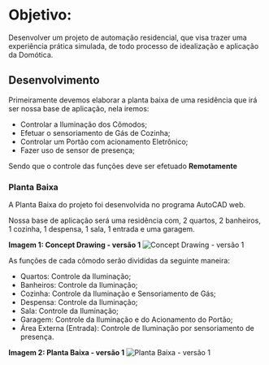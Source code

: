 # Objetivo:

Desenvolver um projeto de automação residencial, que visa trazer uma experiência prática simulada, de todo processo de idealização e aplicação da Domótica.

## Desenvolvimento

Primeiramente devemos elaborar a planta baixa de uma residência que irá ser nossa base de aplicação, nela iremos:

- Controlar a Iluminação dos Cômodos;
- Efetuar o sensoriamento de Gás de Cozinha;
- Controlar um Portão com acionamento Eletrônico;
- Fazer uso de sensor de presença;

Sendo que o controle das funções deve ser efetuado **Remotamente**

### Planta Baixa

A Planta Baixa do projeto foi desenvolvida no programa AutoCAD web.

Nossa base de aplicação será uma residência com, 2 quartos, 2 banheiros, 1 cozinha, 1 despensa, 1 sala, 1 entrada e uma garagem.

**Imagem 1: Concept Drawing - versão 1** ![Concept Drawing - versão 1](https://github.com/CaioMeira/Projeto_Integrador_II_2021/blob/main/Imagens/Concept%20Drawing%20-%20vers%C3%A3o%201.png?raw=true)

As funções de cada cômodo serão divididas da seguinte maneira:

 - Quartos: Controle da Iluminação;
 - Banheiros: Controle da Iluminação;
 - Cozinha: Controle da Iluminação e Sensoriamento de Gás;
 - Despensa: Controle da Iluminação;
 - Sala: Controle da Iluminação;
 - Garagem: Controle da Iluminação e do Acionamento do Portão;
 - Área Externa (Entrada): Controle de Iluminação por sensoriamento de presença.

**Imagem 2: Planta Baixa - versão 1** ![Planta Baixa - versão 1](https://github.com/CaioMeira/Projeto_Integrador_II_2021/blob/main/Imagens/Planta%20Baixa%20-%20vers%C3%A3o%201.png?raw=true)


